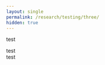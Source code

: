 ```yaml
---
layout: single
permalink: /research/testing/three/
hidden: true
---
```

test
<!DOCTYPE html>
<html lang="en">
<head>
	<meta charset="utf-8">
    <meta name="viewport" content="width=device-width, initial-scale=1.0">
	<title>My first three.js app</title>
	<!-- <link rel="stylesheet" href="../../../assets/css/style.css"/> -->
	<script async src="https://unpkg.com/es-module-shims@1.6.3/dist/es-module-shims.js"></script>
	<script type="importmap">
		{
			"imports": {
				"three": "https://unpkg.com/three@v0.155.0/build/three.module.js",
				"three/addons/": "https://unpkg.com/three@v0.155.0/examples/jsm/"
			}
		}
	</script>
</head>
<body>
	<script type="module" src="../../../assets/js/three/init.js"></script>
	test
	<div id="scene-container"></div>
	test
</body>
</html>

